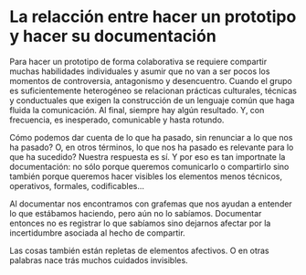 # La relacción entre hacer un prototipo y hacer su documentación #

Para hacer un prototipo de forma colaborativa se requiere compartir muchas habilidades individuales y asumir que no van a ser pocos los momentos de controversia, antagonismo y desencuentro. Cuando el grupo es suficientemente heterogéneo se relacionan prácticas culturales, técnicas y conductuales que exigen la construcción de un lenguaje común que haga fluida la comunicación. Al final, siempre hay algún resultado. Y, con frecuencia, es inesperado, comunicable y hasta rotundo. 

Cómo podemos dar cuenta de lo que ha pasado, sin renunciar a lo que nos ha pasado? O, en otros términos, lo que nos ha pasado es relevante para lo que ha sucedido? Nuestra respuesta es sí. Y por eso es tan importnate la documentación: no sólo porque queremos comunicarlo o compartirlo sino también porque queremos hacer visibles los elementos menos técnicos, operativos, formales, codificables... 

Al documentar nos encontramos con grafemas que nos ayudan a entender lo que estábamos haciendo, pero aún no lo sabíamos. Documentar entonces no es registrar lo que sabíamos sino dejarnos afectar por la incertidumbre asociada al hecho de compartir.

Las cosas también están repletas de elementos afectivos. O en otras palabras nace trás muchos cuidados invisibles. 

